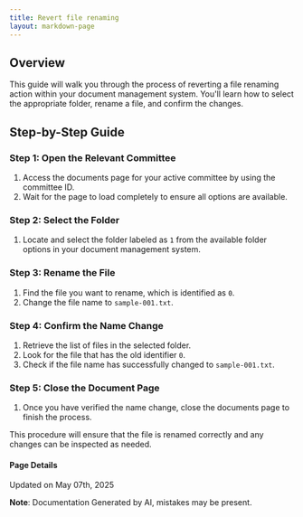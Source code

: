 ```yaml
---
title: Revert file renaming
layout: markdown-page
---
```

## Overview

This guide will walk you through the process of reverting a file renaming action within your document management system. You'll learn how to select the appropriate folder, rename a file, and confirm the changes.

## Step-by-Step Guide

### Step 1: Open the Relevant Committee

1. Access the documents page for your active committee by using the committee ID.
2. Wait for the page to load completely to ensure all options are available.

### Step 2: Select the Folder

1. Locate and select the folder labeled as `1` from the available folder options in your document management system. 

### Step 3: Rename the File

1. Find the file you want to rename, which is identified as `0`.
2. Change the file name to `sample-001.txt`. 

### Step 4: Confirm the Name Change

1. Retrieve the list of files in the selected folder.
2. Look for the file that has the old identifier `0`.
3. Check if the file name has successfully changed to `sample-001.txt`. 

### Step 5: Close the Document Page

1. Once you have verified the name change, close the documents page to finish the process. 

This procedure will ensure that the file is renamed correctly and any changes can be inspected as needed.

#### Page Details
Updated on May 07th, 2025

**Note**: Documentation Generated by AI, mistakes may be present.